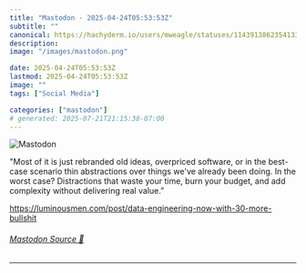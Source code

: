 ```yaml
---
title: "Mastodon - 2025-04-24T05:53:53Z"
subtitle: ""
canonical: https://hachyderm.io/users/mweagle/statuses/114391386235413330
description:
image: "/images/mastodon.png"

date: 2025-04-24T05:53:53Z
lastmod: 2025-04-24T05:53:53Z
image: ""
tags: ["Social Media"]

categories: ["mastodon"]
# generated: 2025-07-21T21:15:38-07:00
---
```

![Mastodon](/images/mastodon.png)

<p>&quot;Most of it is just rebranded old ideas, overpriced software, or in the best-case scenario thin abstractions over things we&#39;ve already been doing. In the worst case? Distractions that waste your time, burn your budget, and add complexity without delivering real value.”</p><p><a href="https://luminousmen.com/post/data-engineering-now-with-30-more-bullshit" target="_blank" rel="nofollow noopener noreferrer" translate="no"><span class="invisible">https://</span><span class="ellipsis">luminousmen.com/post/data-engi</span><span class="invisible">neering-now-with-30-more-bullshit</span></a></p>


###### [Mastodon Source 🐘](https://hachyderm.io/@mweagle/114391386235413330)

___
